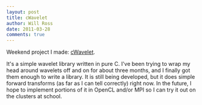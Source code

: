 ```yaml
---
layout: post
title: cWavelet
author: Will Ross
date: 2011-03-28
comments: true
---
```


Weekend project I made: [cWavelet](https://github.com/paxswill/cwavelet).

It's a simple wavelet library written in pure C. I've been trying to wrap my
head around wavelets off and on for about three months, and I finally got them
enough to write a library. It is still being developed, but it does simple
forward transforms (as far as I can tell correctly) right now. In the future, I
hope to implement portions of it in OpenCL and/or MPI so I can try it out on
the clusters at school.

